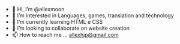 - 👋 Hi, I’m @allexmoon
- 👀 I’m interested in Languages, games, translation and technology
- 🌱 I’m currently learning HTML e CSS
- 💞️ I’m looking to collaborate on website creation
- 📫 How to reach me ... allexhjp@gmail.com

<!---
allexmoon/allexmoon is a ✨ special ✨ repository because its `README.md` (this file) appears on your GitHub profile.
You can click the Preview link to take a look at your changes.
--->
